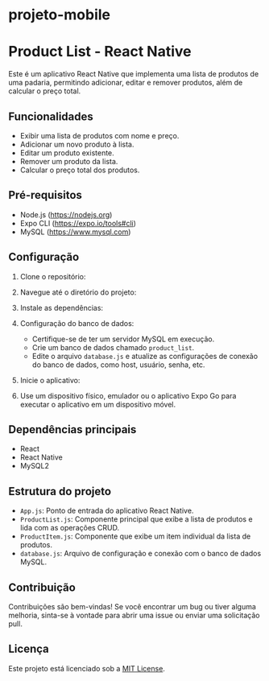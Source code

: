 # projeto-mobile
# Product List - React Native

Este é um aplicativo React Native que implementa uma lista de produtos de uma padaria, permitindo adicionar, editar e remover produtos, além de calcular o preço total.

## Funcionalidades

- Exibir uma lista de produtos com nome e preço.
- Adicionar um novo produto à lista.
- Editar um produto existente.
- Remover um produto da lista.
- Calcular o preço total dos produtos.

## Pré-requisitos

- Node.js (https://nodejs.org)
- Expo CLI (https://expo.io/tools#cli)
- MySQL (https://www.mysql.com)

## Configuração

1. Clone o repositório:



2. Navegue até o diretório do projeto:


3. Instale as dependências:


4. Configuração do banco de dados:
   
   - Certifique-se de ter um servidor MySQL em execução.
   - Crie um banco de dados chamado `product_list`.
   - Edite o arquivo `database.js` e atualize as configurações de conexão do banco de dados, como host, usuário, senha, etc.

5. Inicie o aplicativo:


6. Use um dispositivo físico, emulador ou o aplicativo Expo Go para executar o aplicativo em um dispositivo móvel.

## Dependências principais

- React
- React Native
- MySQL2

## Estrutura do projeto

- `App.js`: Ponto de entrada do aplicativo React Native.
- `ProductList.js`: Componente principal que exibe a lista de produtos e lida com as operações CRUD.
- `ProductItem.js`: Componente que exibe um item individual da lista de produtos.
- `database.js`: Arquivo de configuração e conexão com o banco de dados MySQL.

## Contribuição

Contribuições são bem-vindas! Se você encontrar um bug ou tiver alguma melhoria, sinta-se à vontade para abrir uma issue ou enviar uma solicitação pull.

## Licença

Este projeto está licenciado sob a [MIT License](LICENSE).
